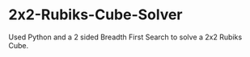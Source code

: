 # 2x2-Rubiks-Cube-Solver
Used Python and a 2 sided Breadth First Search to solve a 2x2 Rubiks Cube.
